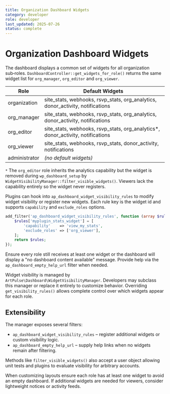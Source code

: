 ```yaml
---
title: Organization Dashboard Widgets
category: developer
role: developer
last_updated: 2025-07-26
status: complete
---
```

# Organization Dashboard Widgets

The dashboard displays a common set of widgets for all organization sub‑roles. `DashboardController::get_widgets_for_role()` returns the same widget list for `org_manager`, `org_editor` and `org_viewer`.

| Role | Default Widgets |
|------|-----------------|
| organization | site_stats, webhooks, rsvp_stats, org_analytics, donor_activity, notifications |
| org_manager | site_stats, webhooks, rsvp_stats, org_analytics, donor_activity, notifications |
| org_editor  | site_stats, webhooks, rsvp_stats, org_analytics*, donor_activity, notifications |
| org_viewer  | site_stats, webhooks, rsvp_stats, donor_activity, notifications |
| administrator | *(no default widgets)* |

`*` The `org_editor` role inherits the analytics capability but the widget is removed during `wp_dashboard_setup` by `WidgetVisibilityManager::filter_visible_widgets()`. Viewers lack the capability entirely so the widget never registers.

Plugins can hook into `ap_dashboard_widget_visibility_rules` to modify widget visibility or register new widgets. Each rule key is the widget id and supports `capability` and `exclude_roles` options.

```php
add_filter('ap_dashboard_widget_visibility_rules', function (array $rules) {
    $rules['myplugin_stats_widget'] = [
        'capability'    => 'view_my_stats',
        'exclude_roles' => ['org_viewer'],
    ];
    return $rules;
});
```

Ensure every role still receives at least one widget or the dashboard will display a "no dashboard content available" message. Provide help via the `ap_dashboard_empty_help_url` filter when needed.

Widget visibility is managed by `ArtPulse\Dashboard\WidgetVisibilityManager`. Developers may subclass this manager or replace it entirely to customize behavior. Overriding `get_visibility_rules()` allows complete control over which widgets appear for each role.

## Extensibility

The manager exposes several filters:

- `ap_dashboard_widget_visibility_rules` – register additional widgets or custom visibility logic.
- `ap_dashboard_empty_help_url` – supply help links when no widgets remain after filtering.

Methods like `filter_visible_widgets()` also accept a user object allowing unit tests and plugins to evaluate visibility for arbitrary accounts.

When customizing layouts ensure each role has at least one widget to avoid an empty dashboard. If additional widgets are needed for viewers, consider lightweight notices or activity feeds.
